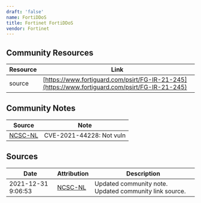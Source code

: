 ```yaml
---
draft: 'false'
name: FortiDDoS
title: Fortinet FortiDDoS
vendor: Fortinet
---
```



## Community Resources
| Resource | Link |
| --- | --- |
| source | [https://www.fortiguard.com/psirt/FG-IR-21-245](https://www.fortiguard.com/psirt/FG-IR-21-245) |

## Community Notes
| Source | Note |
| --- | --- |
| [NCSC-NL](https://github.com/NCSC-NL/log4shell/blob/main/software/README.md) | CVE-2021-44228: Not vuln </ul> |

## Sources
| Date | Attribution | Description |
| --- | --- | --- |
| 2021-12-31 9:06:53 | [NCSC-NL](https://github.com/NCSC-NL/log4shell/blob/main/software/README.md) | Updated community note. Updated community link source.  |
